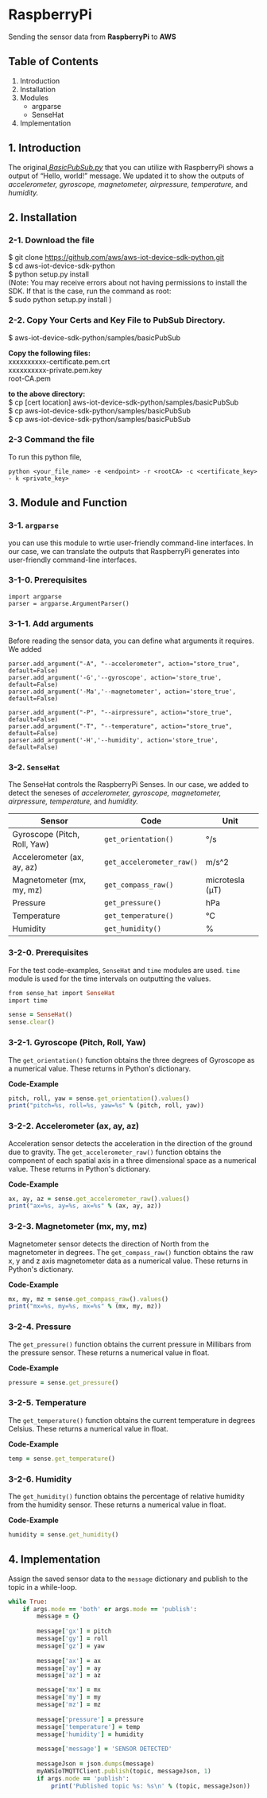 # **RaspberryPi** 

Sending the sensor data from __RaspberryPi__ to __AWS__  

## **Table of Contents** 

1. Introduction
2. Installation
3. Modules
   - argparse 
   - SenseHat
4. Implementation  


## 1. Introduction

The original[ _BasicPubSub.py_](https://github.com/aws/aws-iot-device-sdk-python) that you can utilize with RaspberryPi shows a output of “Hello, world!” message. We updated it to show the outputs of _accelerometer, gyroscope, magnetometer, airpressure, temperature,_ and _humidity._

## 2. Installation

### 2-1. Download the file
$ git clone https://github.com/aws/aws-iot-device-sdk-python.git  
$ cd aws-iot-device-sdk-python  
$ python setup.py install  
(Note: You may receive errors about not having permissions to install the SDK. If that is the case, run the command as root:  
$ sudo python setup.py install )  


### 2-2. Copy Your Certs and Key File to PubSub Directory.  
$ aws-iot-device-sdk-python/samples/basicPubSub  


__Copy the following files:__  
xxxxxxxxxx-certificate.pem.crt  
xxxxxxxxxx-private.pem.key  
root-CA.pem  


__to the above directory:__  
$ cp [cert location] aws-iot-device-sdk-python/samples/basicPubSub  
$ cp <priv key location> aws-iot-device-sdk-python/samples/basicPubSub  
$ cp <root CA location> aws-iot-device-sdk-python/samples/basicPubSub  


### 2-3 Command the file

To run this python file, 
```
python <your_file_name> -e <endpoint> -r <rootCA> -c <certificate_key> - k <private_key>
```


## 3. Module and Function   
### 3-1. `argparse`
you can use this module to wrtie user-friendly command-line interfaces. In our case, we can translate the outputs that RaspberryPi generates into user-friendly command-line interfaces.  

### 3-1-0. Prerequisites
```
import argparse
parser = argparse.ArgumentParser()
```  

### 3-1-1. Add arguments
Before reading the sensor data, you can define what arguments it requires. We added 
```
parser.add_argument("-A", "--accelerometer", action="store_true", default=False)
parser.add_argument('-G','--gyroscope', action='store_true', default=False)
parser.add_argument('-Ma','--magnetometer', action='store_true', default=False)

parser.add_argument("-P", "--airpressure", action="store_true", default=False)
parser.add_argument("-T", "--temperature", action="store_true", default=False)
parser.add_argument('-H','--humidity', action='store_true', default=False)
```  

  
### 3-2. `SenseHat`
The SenseHat controls the RaspberryPi Senses. In our case, we added to detect the seneses of _accelerometer, gyroscope, magnetometer, airpressure, temperature,_ and _humidity._
 

| Sensor | Code | Unit |
| ---      | ---       | ---       |
| Gyroscope (Pitch, Roll, Yaw) | `get_orientation()`| °/s       |
| Accelerometer (ax, ay, az) | `get_accelerometer_raw()` | m/s^2       |
| Magnetometer (mx, my, mz) | `get_compass_raw()` | microtesla (µT)       |
| Pressure | `get_pressure()` | hPa       |
| Temperature | `get_temperature()` | °C       |
| Humidity | `get_humidity()` | %       |  



### 3-2-0. Prerequisites  
For the test code-examples, `SenseHat` and `time` modules are used. `time` module is used for the time intervals on outputting the values.

```ruby
from sense_hat import SenseHat
import time

sense = SenseHat()
sense.clear()
```  

### 3-2-1. Gyroscope (Pitch, Roll, Yaw)  
The `get_orientation()` function obtains the three degrees of Gyroscope as a numerical value. These returns in Python's dictionary.  

__Code-Example__ 
```ruby
pitch, roll, yaw = sense.get_orientation().values()
print("pitch=%s, roll=%s, yaw=%s" % (pitch, roll, yaw))
```  

### 3-2-2. Accelerometer (ax, ay, az)
Acceleration sensor detects the acceleration in the direction of the ground due to gravity. The `get_accelerometer_raw()` function obtains the component of each spatial axis in a three dimensional space as a numerical value. These returns in Python's dictionary.  

__Code-Example__
```ruby
ax, ay, az = sense.get_accelerometer_raw().values()
print("ax=%s, ay=%s, ax=%s" % (ax, ay, az))
```  
  
### 3-2-3. Magnetometer (mx, my, mz)
Magnetometer sensor detects the direction of North from the magnetometer in degrees. The `get_compass_raw()` function obtains the raw x, y and z axis magnetometer data as a numerical value. These returns in Python's dictionary.  

__Code-Example__
```ruby
mx, my, mz = sense.get_compass_raw().values()
print("mx=%s, my=%s, mx=%s" % (mx, my, mz))
```  
  
### 3-2-4. Pressure
The `get_pressure()` function obtains the current pressure in Millibars from the pressure sensor. These returns a numerical value in float.  

__Code-Example__
```ruby
pressure = sense.get_pressure()
```  

### 3-2-5. Temperature
The `get_temperature()` function obtains the current temperature in degrees Celsius. These returns a numerical value in float.   

__Code-Example__
```ruby
temp = sense.get_temperature()
```  

### 3-2-6. Humidity
The `get_humidity()` function obtains the percentage of relative humidity from the humidity sensor. These returns a numerical value in float.  

__Code-Example__
```ruby
humidity = sense.get_humidity()
```  


## 4. Implementation

Assign the saved sensor data to the `message` dictionary and publish to the topic in a while-loop.  

```ruby
while True:
    if args.mode == 'both' or args.mode == 'publish':
        message = {}
        
        message['gx'] = pitch
        message['gy'] = roll
        message['gz'] = yaw
        
        message['ax'] = ax
        message['ay'] = ay
        message['az'] = az

        message['mx'] = mx
        message['my'] = my
        message['mz'] = mz
        
        message['pressure'] = pressure
        message['temperature'] = temp
        message['humidity'] = humidity
        
        message['message'] = 'SENSOR DETECTED'
         
        messageJson = json.dumps(message)
        myAWSIoTMQTTClient.publish(topic, messageJson, 1)
        if args.mode == 'publish':
            print('Published topic %s: %s\n' % (topic, messageJson))
```  

